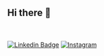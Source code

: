 ## Hi there 👋
<br><br>
[![Linkedin Badge](https://img.shields.io/badge/LinkedIn-0077B5?style=for-the-badge&logo=linkedin&logoColor=white)](https://www.linkedin.com/in/filipe-mateus-574411289/)
[![Instagram](https://img.icons8.com/ios-filled/50/000000/instagram-new.png)]([https://www.instagram.com/seuperfil](https://www.instagram.com/matheus___fillipe/?igsh=MXgzOWJ3aGw3aHV5ZA%3D%3D&utm_source=qr))


